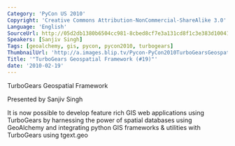 ```yaml
---
Category: 'PyCon US 2010'
Copyright: 'Creative Commons Attribution-NonCommercial-ShareAlike 3.0'
Language: 'English'
SourceUrl: http://05d2db1380b6504cc981-8cbed8cf7e3a131cd8f1c3e383d10041.r93.cf2.rackcdn.com/pycon-us-2010/343_turbogears-geospatial-framework-19.m4v
Speakers: [Sanjiv Singh]
Tags: [geoalchemy, gis, pycon, pycon2010, turbogears]
ThumbnailUrl: 'http://a.images.blip.tv/Pycon-PyCon2010TurboGearsGeospatialFramework19455.png'
Title: '"TurboGears Geospatial Framework (#19)"'
date: '2010-02-19'
---
```

TurboGears Geospatial Framework

  
Presented by Sanjiv Singh

  
It is now possible to develop feature rich GIS web applications using
TurboGears by harnessing the power of spatial databases using GeoAlchemy and
integrating python GIS frameworks & utilities with TurboGears using tgext.geo

